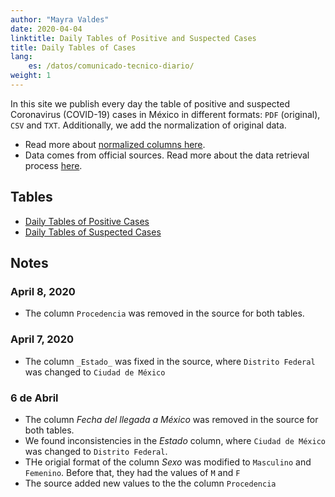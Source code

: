 ```yaml
---
author: "Mayra Valdes"
date: 2020-04-04
linktitle: Daily Tables of Positive and Suspected Cases
title: Daily Tables of Cases
lang:
    es: /datos/comunicado-tecnico-diario/
weight: 1
---
```


In this site we publish every day the table of positive and suspected Coronavirus (COVID-19) cases in México in different formats: `PDF` (original), `CSV` and `TXT`. Additionally, we add the normalization of original data.

* Read more about [normalized columns here](/en/data/cases-tables/normalization/). 
* Data comes from official sources. Read more about the data retrieval process [here](/en/methodology/).

## Tables
* [Daily Tables of Positive Cases](/en/data/cases-tables/positive-cases/)
* [Daily Tables of Suspected Cases](/en/data/cases-tables/suspected-cases/)

## Notes

### April 8, 2020
* The column `Procedencia` was removed in the source for both tables.

### April 7, 2020
* The column `_Estado_` was fixed in the source, where `Distrito Federal` was changed to `Ciudad de México`

### 6 de Abril
* The column _Fecha del llegada a México_ was removed in the source for both tables.
* We found inconsistencies in the _Estado_ column, where `Ciudad de México` was changed to `Distrito Federal`.
* THe origial format of the column _Sexo_ was modified to `Masculino` and `Femenino`. Before that, they had the values of  `M` and `F`
* The source added new values to the the column `Procedencia`


